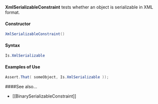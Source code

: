 **XmlSerializableConstraint** tests whether an object is serializable in XML format.

<h4>Constructor</h4>

```C#
XmlSerializableConstraint()
```

<h4>Syntax</h4>

```C#
Is.XmlSerializable
```

<h4>Examples of Use</h4>

```C#
Assert.That( someObject, Is.XmlSerializable ));
```

####See also...
 * [[BinarySerializableConstraint]]